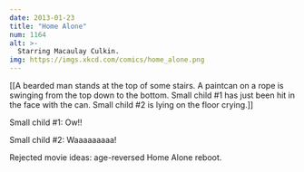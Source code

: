 ```yaml
---
date: 2013-01-23
title: "Home Alone"
num: 1164
alt: >-
  Starring Macaulay Culkin.
img: https://imgs.xkcd.com/comics/home_alone.png
---
```

[[A bearded man stands at the top of some stairs. A paintcan on a rope is swinging from the top down to the bottom. Small child #1 has just been hit in the face with the can. Small child #2 is lying on the floor crying.]]

Small child #1: Ow!!

Small child #2: Waaaaaaaaa!

Rejected movie ideas: age-reversed Home Alone reboot.


